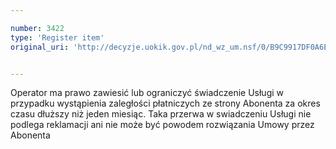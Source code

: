 ```yaml
---

number: 3422
type: 'Register item'
original_uri: 'http://decyzje.uokik.gov.pl/nd_wz_um.nsf/0/B9C9917DF0A6E547C1257A4B004694B9?OpenDocument'


---
```


Operator ma prawo zawiesić lub ograniczyć świadczenie Usługi w przypadku wystąpienia zaległości płatniczych ze strony Abonenta za okres czasu dłuższy niż jeden miesiąc. Taka przerwa w swiadczeniu Usługi nie podlega reklamacji ani nie może być powodem rozwiązania Umowy przez Abonenta
